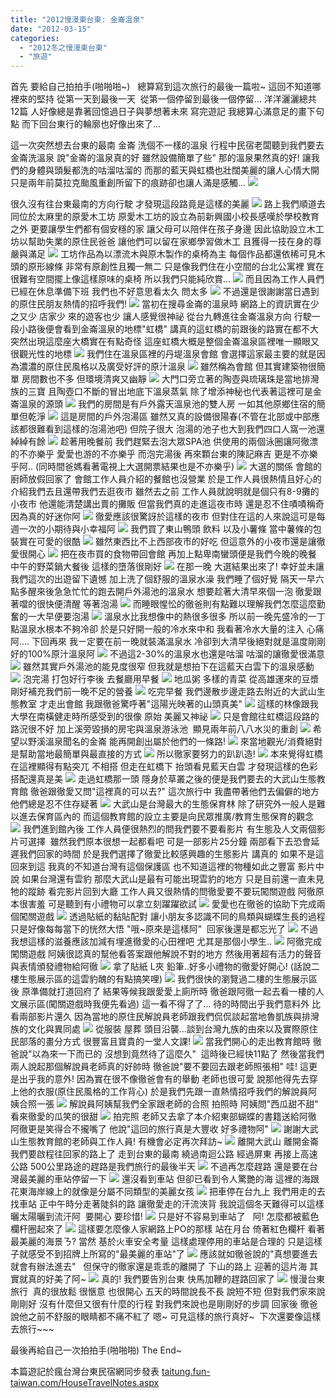 ```yaml
---
title: "2012慢漫東台東: 金崙溫泉"
date: "2012-03-15"
categories: 
  - "2012冬之慢漫東台東"
  - "旅遊"
---
```


首先 要給自己拍拍手(啪啪啪~)   總算寫到這次旅行的最後一篇啦~ 這回不知道哪裡來的堅持 從第一天到最後一天  從第一個停留到最後一個停留... 洋洋灑灑總共12篇 人好像總是靠著回憶過日子與夢想著未來 寫完遊記 我總算心滿意足的畫下句點 而下回台東行的輪廓也好像出來了...

這一次突然想去台東的最南 金崙 洗個不一樣的溫泉 行程中民宿老闆聽到我們要去金崙洗溫泉 說"金崙的溫泉真的好 雖然設備簡單了些" 那的溫泉果然真的好! 讓我們的身體與頭髮都洗的咕溜咕溜的 而那的藍天與虹橋也壯闊美麗的讓人心情大開 只是兩年前莫拉克颱風重創所留下的痕跡卻也讓人滿是感觸... ![](images/6711616843_871b9edeae.jpg)

很久沒有往台東最南的方向行駛 才發現這段路竟是這樣的美麗 ![](images/6728586715_6c29111a7c.jpg) 路上我們順道去同位於太麻里的原愛木工坊 原愛木工坊的設立為前新興國小校長感嘆於學校教育之外 更要讓學生們都有個安穩的家 讓父母可以陪伴在孩子身邊 因此協助設立木工坊以幫助失業的原住民爸爸 讓他們可以留在家鄉學習做木工 且獲得一技在身的尊嚴與滿足 ![](images/6728586565_96357442b5.jpg) 工坊作品為以漂流木與原木製作的桌椅為主 每個作品都還依稀可見木頭的原形線條 非常有原創性且獨一無二 只是像我們住在小空間的台北公寓裡 實在很難有空間擺上像這樣原味的桌椅 所以我們只能純欣賞... ![](images/6728586257_7d70005c80.jpg) 而且因為工作人員們已經在休息準備下班 我們也不好意思看太久 問太多 ![](images/6728585951_602a2c99c4.jpg) 不過還是很謝謝當日遇到的原住民朋友熱情的招呼我們! ![](images/6728585053_13df742ebd.jpg) 當初在搜尋金崙的溫泉時 網路上的資訊實在少之又少 店家少 來的遊客也少 讓人感覺很神祕 從台九轉進往金崙溫泉方向 行駛一段小路後便會看到金崙溫泉的地標"虹橋" 講真的這虹橋的前跟後的路實在都不大 突然出現這麼座大橋實在有點奇怪 這座虹橋大概是整個金崙溫泉區裡唯一顯眼又很觀光性的地標 ![](images/6728584883_eba3a26bb8.jpg) 我們住在溫泉區裡的丹堤溫泉會館 會選擇這家最主要的就是因為濃濃的原住民風格以及廣受好評的原汁溫泉 ![](images/6711611073_ebfab565fd.jpg) 雖然稱為會館 但其實建築物很簡單 房間數也不多 但環境清爽又幽靜 ![](images/6711619253_e269977f42.jpg) 大門口旁立著的陶壺與琉璃珠是當地排灣族的三寶 且陶壺口不斷的冒出地底下溫泉蒸氣 除了增添神秘也代表著這裡可是金崙溫泉的源頭 ![](images/6711618199_366a241b28.jpg) 我們的房間是有戶外露天溫泉池的雙人房 一如其他原鄉住宿的簡單但乾淨 ![](images/6728584713_1aba70a357.jpg) 這是房間的戶外泡湯區 雖然又真的設備很陽春(不管在北部或中部應該都很難看到這樣的泡湯池吧) 但院子很大 泡湯的池子也大到我們四口人窩一池還綽綽有餘 ![](images/6728584543_be375af104.jpg) 趁著用晚餐前 我們趕緊去泡大眾SPA池 供使用的兩個泳圈讓阿徹漂的不亦樂乎 愛愛也游的不亦樂乎 而泡完湯後 再來顆台東的陳記麻吉 更是不亦樂乎阿.. (同時間爸媽看著電視上大選開票結果也是不亦樂乎) ![](images/6728584339_27b855a99b.jpg) 大選的關係 會館的廚師放假回家了 會館工作人員介紹的餐館也沒營業 於是工作人員很熱情且好心的介紹我們去且還帶我們去逛夜市 雖然去之前 工作人員就說明就是個只有8-9攤的小夜市 他還能清楚講出賣的攤販 但當我們真的走進這夜市時 還是忍不住嘖嘖稱奇 因為真的好迷你阿 ![](images/6728584021_199d70310b.jpg) 徹愛應該很驚訝於這樣的夜市 但對住在這的人來說這可是每週一次的小期待與小幸福阿 ![](images/6728583651_da5771fcc2.jpg) 我們買了東山鴨頭 飲料 以及小薯條 當中薯條的包裝實在可愛的很酷 ![](images/6728583307_d0274d0540.jpg) 雖然東西比不上西部夜市的好吃 但這意外的小夜市還是讓徹愛很開心 ![](images/6728583437_afeab11b1d.jpg) 把在夜市買的食物帶回會館 再加上點卑南蠻頭便是我們今晚的晚餐 中午的野菜鍋大餐後 這樣的墮落很剛好 ![](images/6728583115_528ee3e31e.jpg) 在那一晚 大選結果出來了! 幸好並未讓我們這次的出遊留下遺憾 加上洗了個舒服的溫泉水澡 我們睡了個好覺 隔天一早六點多醒來後急急忙忙的跑去開戶外湯池的溫泉水 想要趁著大清早來個一泡 徹愛跟著噹的很快便清醒 等著泡湯 ![](images/6711620751_8a65c5fde1.jpg) 而睡眼惺忪的徹爸則有點難以理解我們怎麼這麼勤奮的一大早便要泡湯 ![](images/6711620535_5faf15cc94.jpg) 溫泉水比我想像中的熱很多很多 所以前一晚先盛冷的一丁點溫泉水根本不夠冷卻 於是只好開一般的冷水來中和 我看著冷水大量的注入 心痛阿.... 下回再來 我ㄧ定要在前一晚就裝滿溫泉水 冷卻到大清早後絕對就是溫度剛剛好的100%原汁溫泉阿 ![](images/6711620153_08d196c372.jpg) 不過這2-30%的溫泉水也還是咕溜 咕溜的讓徹愛很滿意 ![](images/6711620371_f13d1bedbc.jpg) 雖然其實戶外湯池的能見度很窄 但我就是想拍下在這藍天白雲下的溫泉感動 ![](images/6711619583_b743b8d2ed.jpg) 泡完湯 打包好行李後 去餐廳用早餐 ![](images/6711619037_f61865cbcf.jpg) 地瓜粥 多樣的青菜 從高雄運來的豆漿 剛好補充我們前一晚不足的營養 ![](images/6711618829_ca2e2c524d.jpg) 吃完早餐 我們邊散步邊走路去附近的大武山生態教室 才走出會館 我跟徹爸驚呼著"這陽光映著的山頭真美" ![](images/6711618015_ccc67c5bac.jpg) 這樣的林像跟我大學在南橫健走時所感受到的很像 原始 美麗又神祕 ![](images/6711617757_971b4d27fa.jpg) 只是會館往虹橋這段路的路況很不好 加上溪旁毀損的房宅與溫泉游泳池  顯見兩年前八八水災的重創 ![](images/6711617573_a7c62ab264.jpg) 希望以野溪溫泉聞名的金崙 能再開創出屬於他們的一條路! ![](images/6711616261_a0a12aa0df.jpg) 來當地觀光/消費絕對是幫助當地最簡單與最直接的方式 ![](images/6711616099_6122586f40.jpg) 所以徹家要努力的趴趴造! ![](images/6711617297_90a40759b5.jpg) 本來覺得虹橋在這裡顯得有點突兀 不相搭 但走在虹橋下 抬頭看見藍天白雲 才發現這樣的色彩搭配還真是美 ![](images/6711617051_a5a985c1a5.jpg) 走過虹橋那一頭 隱身於草叢之後的便是我們要去的大武山生態教育館 徹爸跟徹愛又問"這裡真的可以去?" 這次旅行中 我盡帶著他們去偏僻的地方 他們總是忍不住存疑著 ![](images/6711615645_0139ea5583.jpg) 大武山是台灣最大的生態保育林 除了研究外一般人是難以進去保育區內的 而這個教育館的設立主要是向民眾推廣/教育生態保育的觀念 ![](images/6711615277_809c139a9e.jpg) 我們進到館內後 工作人員便很熱烈的問我們要不要看影片 有生態及人文兩個影片可選擇  雖然我們原本很想一起都看吧 可是一部影片25分鐘 兩部看下去恐會延遲我們回家的時間 於是我們選擇了徹愛比較感興趣的生態影片 講真的 如果不是這回來到這 我真的不知道台灣有這個保護區 也不知道這裡的物種如此之豐富 影片中說 如果台灣還有雲豹 那麼大武山是最有可能出現雲豹的地方 只是目前還一直未見牠的蹤跡 看完影片回到大廳 工作人員又很熱情的問徹愛要不要玩闖關遊戲 阿徹原本很害羞 可是聽到有小禮物可以拿立刻躍躍欲試 ![](images/6711613971_a8c7f13da7.jpg) 愛愛也在徹爸的協助下完成兩個闖關遊戲 ![](images/6711614589_3031fd118e.jpg) 透過貼紙的黏貼配對 讓小朋友多認識不同的鳥類與蝴蝶生長的過程 只是好像每每當下的恍然大悟 "哦~原來是這樣阿"  回家後還是都忘光了 ![](images/6711613697_88009025be.jpg) 不過我想這樣的滋養應該加減有埋進徹愛的心田裡吧 尤其是那個小學生.. ![](images/6711614435_51d4caa6eb.jpg) 阿徹完成闖關遊戲 阿姨很認真的幫他看答案跟他解說不對的地方 然後用著超有活力的聲音與表情頒發禮物給阿徹 ![](images/6711613021_5dbcb47af3.jpg) 拿了貼紙 L夾 鉛筆..好多小禮物的徹愛好開心! (話說二樓生態展示區的這雲豹醜的有點搞笑哩) ![](images/6711612603_960858db72.jpg) 我們很快的瀏覽過二樓的生態展示區後 原準備就打道回府了 結果等候我跟愛愛上廁所時 徹爸跟阿徹一起去看一樓的人文展示區(闖關遊戲時我便先看過) 這一看不得了了... 待的時間出乎我們意料外 比看兩部影片還久 因為當地的原住民解說員老師跟我們侃侃談起當地魯凱族與排灣族的文化與異同處 ![](images/6711612383_1b95bd4530.jpg) 從服裝 屋葬 頭目沿襲...談到台灣九族的由來以及實際原住民部落的畫分方式 很豐富且寶貴的一堂人文課! ![](images/6711612125_24fd649e7c.jpg) 當我們開心的走出教育館時 徹爸說"以為來一下而已的 沒想到竟然待了這麼久"  這時後已經快11點了 然後當我們兩人說起那個解說員老師真的好帥時 徹爸說"要不要回去跟老師照張相" 哇! 這更是出乎我的意外! 因為實在很不像徹爸會有的舉動 老師也很可愛 說那他得先去穿上他的衣服(原住民風格的工作背心) 於是我們先跟一直熱情招呼我們的解說員阿姨合照一張 ![](images/6711611947_88325d7e0c.jpg) 解說員阿姨幫我們全家跟老師的合照 拍照時 阿姨問"西瓜甜不甜" 看來徹愛的瓜笑的很甜 ![](images/6711611691_f3d238bc7f.jpg) 拍完照 老師又去拿了本介紹東部蝴蝶的書籍送給阿徹 阿徹更是笑得合不攏嘴了 他說"這回的旅行真是大豐收 好多禮物阿" ![](images/6711611339_1e3b197a49.jpg) 謝謝大武山生態教育館的老師與工作人員! 有機會必定再次拜訪~ ![](images/6711611477_5ef21208cd.jpg) 離開大武山 離開金崙 我們要啟程往回家的路上了 走到台東的最南 繞過南迴公路 經過屏東 再接上高速公路 500公里路途的趕路是我們旅行的最後半天 ![](images/6711610421_bf9d2fab9a.jpg) 不過再怎麼趕路 還是要在台灣最美麗的車站停留一下 ![](images/6711610223_3f27400375.jpg) 還沒看到車站 但卻已看到令人驚艷的海 這裡的海跟花東海岸線上的就像是分屬不同類型的美麗女孩 ![](images/6711610053_92222782d8.jpg) 把車停在台九上 我們用走的去找車站 正中午時分走著陡斜的路 讓徹愛走的汗流浹背 我說這個冬天難得可以這樣曬太陽曬到流汗阿  要開心 要珍惜! ![](images/6711609679_703d3751df.jpg) 只是好不容易到車站了   阿! 怎麼都被藍色欄杆圈起來了 ![](images/6711609421_dd1d2b993b.jpg) 這樣要怎麼像人家網路上PO的那樣 站在月台 倚著紅色欄杆 看著最美麗的海景ㄋ? 當然 基於火車安全考量 這樣處理停用的車站是合理的 只是這樣子就感受不到招牌上所寫的"最美麗的車站"了 ![](images/6711609197_1b1d642be1.jpg) 應該就如徹爸說的"真想要進去就會有辦法進去"   但保守的徹家還是乖乖的離開了 下山的路上 迎著的這片海 其實就真的好美了阿~ ![](images/6711608567_2838742957.jpg) 真的! 我們要告別台東 快馬加鞭的趕路回家了 ![](images/6711608131_4cacf9b791.jpg) 慢漫台東旅行  真的很放鬆 很愜意 也很開心 五天的時間說長不長 說短不短 但對我們家來說剛剛好 沒有什麼但又很有什麼的行程 對我們來說也是剛剛好的步調 回家後 徹爸說他之前不舒服的眼睛都不痛不紅了 嗯~ 可見這樣的旅行真好~  下次還要像這樣去旅行~~~

最後再給自己一次拍拍手(啪啪啪) The End~

本篇遊記於瘋台灣台東民宿網同步發表 [taitung.fun-taiwan.com/HouseTravelNotes.aspx](http://taitung.fun-taiwan.com/HouseTravelNotes.aspx?hid=003-123)
